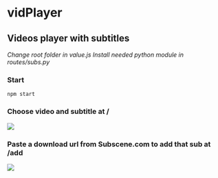 # vidPlayer
## Videos player with subtitles
*Change root folder in value.js*
*Install needed python module in routes/subs.py*
### Start
```npm start```
### Choose video and subtitle at /
![](https://github.com/frydaiii/vidPlayer/blob/master/public/images/example1.png)
### Paste a download url from Subscene.com to add that sub at /add
![](https://github.com/frydaiii/vidPlayer/blob/master/public/images/example2.png)
